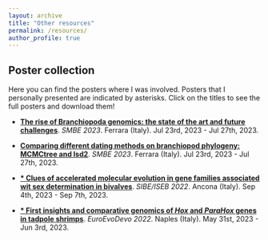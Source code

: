 ```yaml
---
layout: archive
title: "Other resources"
permalink: /resources/
author_profile: true
---
```


## Poster collection

Here you can find the posters where I was involved. Posters that I personally presented are indicated by asterisks. Click on the titles to see the full posters and download them!

* **[The rise of Branchiopoda genomics: the state of the art and future challenges](https://www.dropbox.com/scl/fi/ow656z01n0angxgva9mi6/poster_genomeStasis_branchiopoda.png?rlkey=h8ft56bko507ifu4onv5zvzgy&dl=0)**. *SMBE 2023*. Ferrara (Italy). Jul 23rd, 2023 - Jul 27th, 2023.

* **[Comparing different dating methods on branchiopod phylogeny: MCMCtree and lsd2](https://www.dropbox.com/scl/fi/prgmeklrss49mmag6ektg/poster_MCMCtree_branchiopoda.png?rlkey=pagr87kmh4wnnaajiuerd19y6&dl=0)**. *SMBE 2023*. Ferrara (Italy). Jul 23rd, 2023 - Jul 27th, 2023.

* **[\* Clues of accelerated molecular evolution in gene families associated wit sex determination in bivalves](https://www.dropbox.com/s/mnnv02fmke5gzum/poster_SRG_bivalvia.png?dl=0)**. *SIBE/ISEB 2022*. Ancona (Italy). Sep 4th, 2023 - Sep 7th, 2023.

* **[\* First insights and comparative genomics of *Hox* and *ParaHox* genes in tadpole shrimps](https://www.dropbox.com/s/801icyhy6pjq7l6/poster_HPHG_branchiopoda.png?dl=0)**. *EuroEvoDevo 2022*. Naples (Italy). May 31st, 2023 - Jun 3rd, 2023.